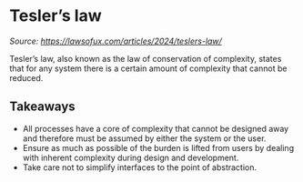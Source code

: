 # Tesler’s law 

_Source: https://lawsofux.com/articles/2024/teslers-law/_

Tesler’s law, also known as the law of conservation of complexity, states that for any system there is a certain amount of complexity that cannot be reduced.


## Takeaways
- All processes have a core of complexity that cannot be designed away and therefore must be assumed by either the system or the user.
- Ensure as much as possible of the burden is lifted from users by dealing with inherent complexity during design and development.
- Take care not to simplify interfaces to the point of abstraction.
